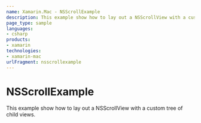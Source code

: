 ```yaml
---
name: Xamarin.Mac - NSScrollExample
description: This example show how to lay out a NSScrollView with a custom tree of child views.
page_type: sample
languages:
- csharp
products:
- xamarin
technologies:
- xamarin-mac
urlFragment: nsscrollexample
---
```

# NSScrollExample

This example show how to lay out a NSScrollView with a custom tree of child views.
